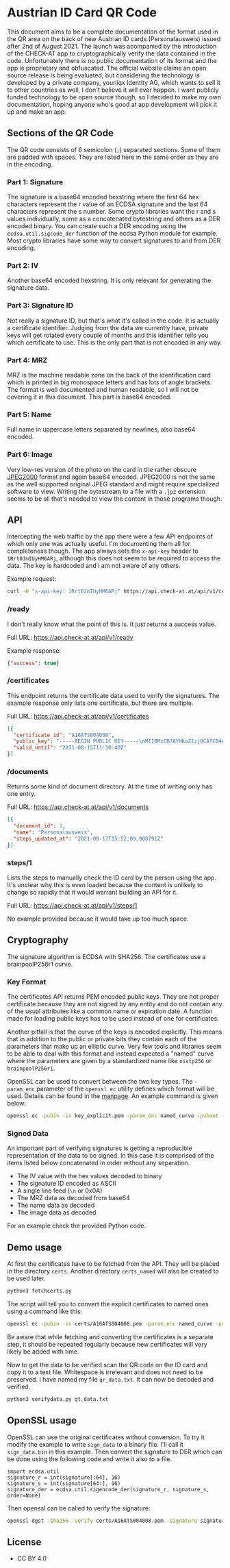 # Austrian ID Card QR Code

This document aims to be a complete documentation of the format used in the QR area on the back of new Austrian ID cards (Personalausweis) issued after 2nd of August 2021. The launch was acompanied by the introduction of the CHECK-AT app to cryptographically verify the data contained in the code. Unfortunately there is no public documentation of its format and the app is proprietary and obfuscated. The official website claims an open source release is being evaluated, but considering the technology is developed by a private company, youniqx Identity AG, which wants to sell it to other countries as well, I don't believe it will ever happen. I want publicly funded technology to be open source though, so I decided to make my own documentation, hoping anyone who's good at app development will pick it up and make an app.

## Sections of the QR Code

The QR code consists of 6 semicolon (`;`) separated sections. Some of them are padded with spaces. They are listed here in the same order as they are in the encoding.

### Part 1: Signature

The signature is a base64 encoded hexstring where the first 64 hex characters represent the r value of an ECDSA signature and the last 64 characters represent the s number. Some crypto libraries want the r and s values individually, some as a concatenated bytestring and others as a DER encoded binary. You can create such a DER encoding using the `ecdsa.util.sigcode_der` function of the ecdsa Python module for example. Most crypto libraries have some way to convert signatures to and from DER encoding.

### Part 2: IV

Another base64 encoded hexstring. It is only relevant for generating the signature data.

### Part 3: Signature ID

Not really a signature ID, but that's what it's called in the code. It is actually a certificate identifier. Judging from the data we currently have, private keys will get rotated every couple of months and this identifier tells you which certificate to use. This is the only part that is not encoded in any way.

### Part 4: MRZ

MRZ is the machine readable zone on the back of the identification card which is printed in big monospace letters and has lots of angle brackets. The format is well documented and human readable, so I will not be covering it in this document. This part is base64 encoded.

### Part 5: Name

Full name in uppercase letters separated by newlines, also base64 encoded.

### Part 6: Image

Very low-res version of the photo on the card in the rather obscure [JPEG2000](https://en.wikipedia.org/wiki/JPEG_2000) format and again base64 encoded. JPEG2000 is not the same as the well supported original JPEG standard and might require specialized software to view. Writing the bytestream to a file with a `.jp2` extension seems to be all that's needed to view the content in those programs though.

## API

Intercepting the web traffic by the app there were a few API endpoints of which only one was actually useful. I'm documenting them all for completeness though. The app always sets the `x-api-key` header to `1Rrt0JmIUyHM6ARj`, although this does not seem to be required to access the data. The key is hardcoded and I am not aware of any others.

Example request:

```sh
curl -H "x-api-key: 1Rrt0JmIUyHM6ARj" https://api.check-at.at/api/v1/certificates
```

### /ready

I don't really know what the point of this is. It just returns a success value.

Full URL: https://api.check-at.at/api/v1/ready

Example response:

```json
{"success": true}
```

### /certificates

This endpoint returns the certificate data used to verify the signatures. The example response only lists one certificate, but there are multiple.

Full URL: https://api.check-at.at/api/v1/certificates

```json
[{
  "certificate_id": "A16ATS004008",
  "public_key": "-----BEGIN PUBLIC KEY-----\nMIIBMzCB7AYHKoZIzj0CATCB4AIBATAsBgcqhkjOPQEBAiEAqftX26Huqbw+ZgqQ\nnYONcm479iPVJiAoIBNIHR9uU3cwRAQgfVoJdfwsMFfu9nUwQXr/5/uAVcEm3Fxs\n6UpLRPMwtdkEICbcXGzpSktE8zC12bvXfL+VhBYpXPfhzmvM3Bj/jAe2BEEEi9Ku\nuct+V8ssS0gv/IG3r7neJ+HjvSPCOkRTvZrOMmJUfvg1w9rE/Zf4RhoUYR3JwndF\nEy3tjlRcHVTHLwRplwIhAKn7V9uh7qm8PmYKkJ2DjXGMOXqjtWGm95AeDoKXSFan\nAgEBA0IABIFUQPj5oSWqeV7HqNKmQaUwEmChzR02q6K9Gjcr6UPjUdZAxd/51L2b\nyb1n0kFQoLMwEZBcUaF7G2LSfgLw6k0=\n-----END PUBLIC KEY-----",
  "valid_until": "2031-08-15T11:10:40Z"
}]
```

### /documents

Returns some kind of document directory. At the time of writing only has one entry.

Full URL: https://api.check-at.at/api/v1/documents

```json
[{
  "document_id": 1,
  "name": "Personalausweis",
  "steps_updated_at": "2021-08-17T15:52:09.908791Z"
}]
```

### steps/1

Lists the steps to manually check the ID card by the person using the app. It's unclear why this is even loaded because the content is unlikely to change so rapidly that it would warrant building an API for it.

Full URL: https://api.check-at.at/api/v1/steps/1

No example provided because it would take up too much space.

## Cryptography

The signature algorithm is ECDSA with SHA256. The certificates use a brainpoolP256r1 curve.

### Key Format

The certificates API returns PEM encoded public keys. They are not proper certificate because they are not signed by any entity and do not contain any of the usual attributes like a common name or expiration date. A function made for loading public keys has to be used instead of one for certificates.

Another pitfall is that the curve of the keys is encoded explicitly. This means that in addition to the public or private bits they contain each of the parameters that make up an elliptic curve. Very few tools and libraries seem to be able to deal with this format and instead expected a "named" curve where the parameters are given by a standardized name like `nistp256` or `brainpoolP256r1`.

OpenSSL can be used to convert between the two key types. The `-param_enc` parameter of the `openssl ec` utility defines which format will be used. Details can be found in the [manpage](https://manpages.debian.org/stable/openssl/ec.1ssl.en.html). An example command is given below:

```sh
openssl ec -pubin -in key_explicit.pem -param_enc named_curve -pubout -out key_named.pem
```

### Signed Data

An important part of verifying signatures is getting a reproducible representation of the data to be signed. In this case it is comprised of the items listed below concatenated in order without any separation.

* The IV value with the hex values decoded to binary
* The signature ID encoded as ASCII
* A single line feed (`\n` or 0x0A)
* The MRZ data as decoded from base64
* The name data as decoded
* The image data as decoded

For an example check the provided Python code.

## Demo usage

At first the certificates have to be fetched from the API. They will be placed in the directory `certs`. Another directory `certs_named` will also be created to be used later.

```sh
python3 fetchcerts.py
```

The script will tell you to convert the explicit certificates to named ones using a command like this:

```sh
openssl ec -pubin -in certs/A16ATS004008.pem -param_enc named_curve -pubout -out certs_named/A16ATS004008.pem
```

Be aware that while fetching and converting the certificates is a separate step, it should be repeated regularly because new certificates will very likely be added with time. 

Now to get the data to be verified scan the QR code on the ID card and copy it to a text file. Whitespace is irrelevant and does not need to be preserved. I have named my file `qr_data.txt`. It can now be decoded and verified.

```sh
python3 verifydata.py qt_data.txt
```

## OpenSSL usage

OpenSSL can use the original certificates without conversion. To try it modify the example to write `sign_data` to a binary file. I'll call it `sign_data.bin` in this example. Then convert the signature to DER which can be done using the following code and write it also to a file.

```py3
import ecdsa.util
signature_r = int(signature[:64], 16)
signature_s = int(signature[64:], 16)
signature_der = ecdsa.util.sigencode_der(signature_r, signature_s, order=None)
```

Then openssl can be called to verify the signature:

```sh
openssl dgst -sha256 -verify certs/A16ATS004008.pem -signature signature_der.bin sign_data.bin
```

## License

* CC BY 4.0

